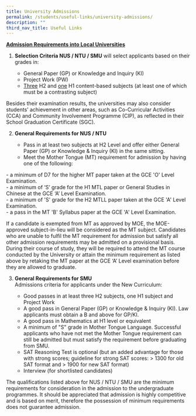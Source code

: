 ```yaml
---
title: University Admissions
permalink: /students/useful-links/university-admissions/
description: ""
third_nav_title: Useful Links
---
```

<p><strong><u>Admission Requirements into Local Universities</u></strong></p>
<ol>
<li><strong>Selection Criteria NUS / NTU / SMU</strong>&nbsp;will select applicants based on their grades in:</li>
</ol>
<ul>
<ul>
<li>General Paper (GP) or Knowledge and Inquiry (KI)</li>
<li>Project Work (PW)</li>
<li><u>Three</u>&nbsp;H2 and&nbsp;<u>one</u>&nbsp;H1 content-based subjects (at least one of which must be a contrasting subject)</li>
</ul>
</ul>
<p>Besides their examination results, the universities may also consider students&rsquo; achievement in other areas, such as Co-Curricular Activities (CCA) and Community Involvement Programme (CIP), as reflected in their School Graduation Certificate (SGC).</p>
<ol start="2">
<li><strong>General Requirements for NUS / NTU</strong></li>
</ol>
<ul>
<ul>
<li>Pass in at least two subjects at H2 Level and offer either General Paper (GP) or Knowledge &amp; Inquiry (KI) in the same sitting.</li>
<li>Meet the Mother Tongue (MT) requirement for admission by having one of the following:</li>
</ul>
</ul>
<p>- a minimum of D7 for the higher MT paper taken at the GCE 'O' Level Examination.<br />- a minimum of &lsquo;S&rsquo; grade for the H1 MTL paper or General Studies in Chinese at the GCE &lsquo;A&rsquo; Level Examination.<br />- a minimum of 'S' grade for the H2 MTLL paper taken at the GCE 'A' Level Examination.<br />- a pass in the MT 'B' Syllabus paper at the GCE 'A' Level Examination.</p>
<p>If a candidate is exempted from MT as approved by MOE, the MOE-approved subject-in-lieu will be considered as the MT subject. Candidates who are unable to fulfil the MT requirement for admission but satisfy all other admission requirements may be admitted on a provisional basis. During their course of study, they will be required to attend the MT course conducted by the University or attain the minimum requirement as listed above by retaking the MT paper at the GCE &lsquo;A&rsquo; Level examination before they are allowed to graduate.</p>
<ol start="3">
<li><strong>General Requirements for SMU<br /></strong>Admissions criteria for applicants under the New Curriculum:</li>
</ol>
<ul>
<ul>
<li>Good passes in at least three H2 subjects, one H1 subject and Project Work</li>
<li>A good pass in General Paper (GP) or Knowledge &amp; Inquiry (KI). Law applicants must obtain a B and above for GP/KI.</li>
<li>A good pass in Mathematics at H1 level or equivalent</li>
<li>A minimum of "S" grade in Mother Tongue Language. Successful applicants who have not met the Mother Tongue requirement can still be admitted but must satisfy the requirement before graduating from SMU.</li>
<li>SAT Reasoning Test is optional (but an added advantage for those with strong scores; guideline for strong SAT scores: &gt; 1300 for old SAT format and &gt; 1900 for new SAT format)</li>
<li>Interview (for shortlisted candidates)</li>
</ul>
</ul>
<p>The qualifications listed above for NUS / NTU / SMU are the minimum requirements for consideration in the admission to the undergraduate programmes. It should be appreciated that admission is highly competitive and is based on merit, therefore the possession of minimum requirements does not guarantee admission.</p>